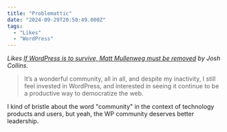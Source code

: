 ```yaml
---
title: "Problemattic"
date: "2024-09-29T20:50:49.000Z"
tags: 
  - "Likes"
  - "WordPress"
---
```


_Likes [If WordPress is to survive, Matt Mullenweg must be removed](https://joshcollinsworth.com/blog/fire-matt) by Josh Collins._

> It’s a wonderful community, all in all, and despite my inactivity, I still feel invested in WordPress, and interested in seeing it continue to be a productive way to democratize the web.

I kind of bristle about the word "community" in the context of technology products and users, but yeah, the WP community deserves better leadership.
